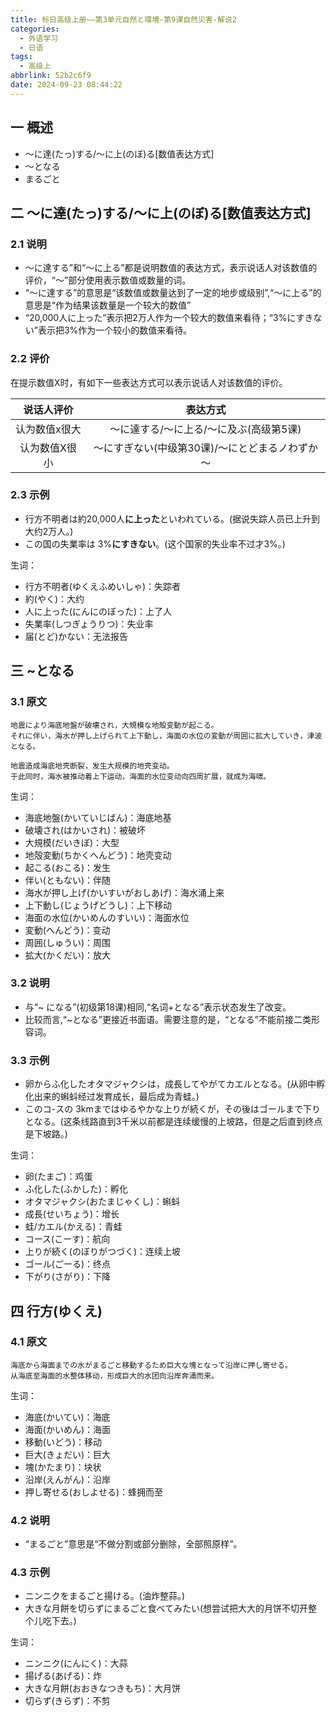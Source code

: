```yaml
---
title: 标日高级上册——第3单元自然と環境-第9课自然災害-解说2
categories:
  - 外语学习
  - 日语
tags:
  - 高级上
abbrlink: 52b2c6f9
date: 2024-09-23 08:44:22
---
```

## 一 概述

* ～に達(たっ)する/～に上(のぼ)る[数值表达方式]
* ～となる
* まるごと

<!--more-->

## 二  ～に達(たっ)する/～に上(のぼ)る[数值表达方式]

### 2.1 说明

* ～に達する”和“～に上る”都是说明数值的表达方式，表示说话人对该数值的评价，“～”部分使用表示数值或数量的词。
* “～に達する”的意思是“该数值或数量达到了一定的地步或级别”,“～に上る”的意思是“作为结果该数量是一个较大的数值”
* “20,000人に上った”表示把2万人作为一个较大的数值来看待；“3%にすきない”表示把3%作为一个较小的数值来看待。

### 2.2 评价

在提示数值X时，有如下一些表达方式可以表示说话人对该数值的评价。

|  说话人评价   |                   表达方式                   |
| :-----------: | :------------------------------------------: |
| 认为数值x很大 |     ～に達する/～に上る/～に及ぶ(高级第5课)     |
| 认为数值X很小 | ～にすぎない(中级第30课)/～にとどまるノわずか～ |

### 2.3 示例

* 行方不明者は約20,000人**に上った**といわれている。(据说失踪人员已上升到大约2万人。)
* この国の失業率は 3%**にすきない**。(这个国家的失业率不过才3%。)

生词：

* 行方不明者(ゆくえふめいしゃ)：失踪者
* 約(やく)：大约
* 人に上った(にんにのぼった)：上了人
* 失業率(しつぎょうりつ)：失业率
* 届(とど)かない：无法报告

## 三 ~となる

### 3.1 原文

```
地震により海底地盤が破壊され，大規模な地殻变動が起こる。
それに伴い，海水が押し上げられて上下動し，海面の水位の変動が周囲に拡大していき，津波となる。

地震造成海底地壳断裂，发生大规模的地壳变动。
于此同时，海水被推动着上下运动，海面的水位变动向四周扩展，就成为海啸。
```

生词：

* 海底地盤(かいていじばん)：海底地基
* 破壊され(はかいされ)：被破坏
* 大規模(だいきぼ)：大型
* 地殻変動(ちかくへんどう)：地壳变动
* 起こる(おこる)：发生
* 伴い(ともない)：伴随
* 海水が押し上げ(かいすいがおしあげ)：海水涌上来
* 上下動し(じょうげどうし)：上下移动
* 海面の水位(かいめんのすいい)：海面水位
* 変動(へんどう)：变动
* 周囲(しゅうい)：周围
* 拡大(かくだい)：放大

### 3.2 说明

* 与“~ になる”(初级第18课)相同,“名词+となる”表示状态发生了改变。
* 比较而言,“~となる”更接近书面语。需要注意的是，“となる”不能前接二类形容词。

### 3.3 示例

* 卵からふ化したオタマジャクシは，成長してやがてカエルとなる。(从卵中孵化出来的蝌蚪经过发育成长，最后成为青蛙。)
* このコ-スの 3kmまではゆるやかな上りが続くが，その後はゴールまで下りとなる。(这条线路直到3千米以前都是连续缓慢的上坡路，但是之后直到终点是下坡路。)


生词：

* 卵(たまご)：鸡蛋
* ふ化した(ふかした)：孵化
* オタマジャクシ(おたまじゃくし)：蝌蚪
* 成長(せいちょう)：增长
* 蛙/カエル(かえる)：青蛙
* コース(こーす)：航向
* 上りが続く(のぼりがつづく)：连续上坡
* ゴール(ごーる)：终点
* 下がり(さがり)：下降

## 四 行方(ゆくえ)

### 4.1 原文

```
海底から海面までの水がまるごと移動するため巨大な塊となって沿岸に押し寄せる。
从海底至海面的水整体移动，形成巨大的水团向沿岸奔涌而来。
```

生词：

* 海底(かいてい)：海底
* 海面(かいめん)：海面
* 移動(いどう)：移动
* 巨大(きょだい)：巨大
* 塊(かたまり)：块状
* 沿岸(えんがん)：沿岸
* 押し寄せる(おしよせる)：蜂拥而至

### 4.2 说明

* “まるごと”意思是“不做分割或部分删除，全部照原样”。

### 4.3 示例

* ニンニクをまるごと揚ける。(油炸整蒜。)
* 大きな月餅を切らずにまるごと食べてみたい(想尝试把大大的月饼不切开整个儿吃下去。)

生词：

* ニンニク(にんにく)：大蒜
* 揚げる(あげる)：炸
* 大きな月餅(おおきなつきもち)：大月饼
* 切らず(きらず)：不剪

  